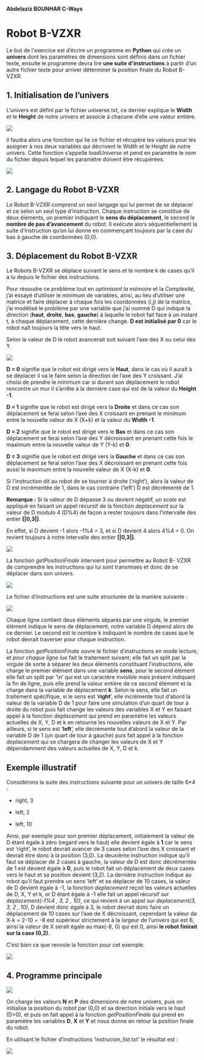 **Abdelaziz BOUNHAR                                                 C-Ways**

# Robot B-VZXR #

Le but de l'exercice est d’écrire un programme en **Python** qui crée un
**univers** dont les paramètres de dimensions sont définis dans un fichier
texte, ensuite le programme devra lire **une suite d'instructions** à partir
d’un autre fichier texte pour arriver déterminer la position finale du Robot
B-VZXR.

## 1. Initialisation de l’univers ##


L’univers est défini par le fichier universe.txt, ce dernier explique le
**Width** et le **Height** de notre univers et associe à chacune d’elle une
valeur entière.

![](media/38a84ce36f69463230f7f9115b32a80c.png)

Il faudra alors une fonction qui lie ce fichier et récupère les valeurs pour les
assigner à nos deux variables qui décrivent le Width et le Height de notre
univers. Cette fonction s’appelle *loadUniverse* et pend en paramètre le nom du
fichier depuis lequel les paramètre doivent être récupérées.

![](media/b9a92aa8b653587f06a1457694c53c2b.png)

## 2. Langage du Robot B-VZXR ##

Le Robot B-VZXR comprend un seul langage qui lui permet de se déplacer et ce
selon un seul type d’instruction. Chaque instruction se constitue de deux
éléments, un premier indiquant le **sens du déplacement**, le second le **nombre
de pas d’avancement** du robot. Il exécute alors séquentiellement la suite
d’instruction qu’on lui donne en commençant toujours par la case du bas à gauche
de coordonnées (0,0).

## 3. Déplacement du Robot B-VZXR ##

Le Robots B-VZXR se déplace suivant le sens et le nombre k de cases qu’il a lu
depuis le fichier des instructions.

Pour résoudre ce problème tout en *optimisant la mémoire* et la *Complexité*,
j’ai essayé d’utiliser le minimum de variables, ainsi, au lieu d’utiliser une
matrice et faire déplacer à chaque fois les coordonnées (i,j) de la matrice,
j’ai modélisé le problème par une variable que j’ai nommé D qui indique la
direction (**haut**, **droite**, **bas**, **gauche**) à laquelle le robot fait
face à un instant t, à chaque déplacement, cette dernière change. **D est
initialisé par 0** car le robot naît toujours la tête vers le haut.

Selon la valeur de D le robot avancerait soit suivant l’axe des X ou celui des
Y.

![](media/modelisation.png)

**D = 0** signifie que le robot est dirigé vers le **Haut**, dans le cas où il
aurait à se déplacer il va le faire selon la direction de l’axe des Y croissant.
J’ai choisi de prendre le minimum car si durant son déplacement le robot
rencontre un mur il s’arrête à la dernière case qui est de la valeur du **Height
-1**.

**D = 1** signifie que le robot est dirigé vers la **Droite** et dans ce cas son
déplacement se ferai selon l’axe des X croissant en prenant le minimum entre la
nouvelle valeur de X (X+k) et la valeur du **Width -1**.

**D = 2** signifie que le robot est dirigé vers le **Bas** et dans ce cas son
déplacement se ferai selon l’axe des Y décroissant en prenant cette fois le
maximum entre la nouvelle valeur de Y (Y-k) et **0**.

**D = 3** signifie que le robot est dirigé vers la **Gauche** et dans ce cas son
déplacement se ferai selon l’axe des X décroissant en prenant cette fois aussi
le maximum entre la nouvelle valeur de X (X-k) et **0**.

Si l’instruction dit au robot de se tourner à droite (‘right’), alors la valeur
de D est incrémentée de 1, dans le cas contraire (‘left’) D est décrémenté de 1.

**Remarque :** Si la valeur de D dépasse 3 ou devient négatif, un *scale* est
appliqué en faisant un appel récursif de la fonction *deplacement* sur la valeur
de D modulo 4 (D%4) de façon a rester toujours dans l’intervalle des entier
**[\|0,3­­\|]**.

En effet, si D devient -1 alors -1%4 = 3, et si D devient 4 alors 4%4 = 0. On
revient toujours à notre intervalle des entier **[\|0,3­­\|]**.

![](media/4447c96b6328f2488034488fded80496.png)

La fonction *getPositionFinale* intervient pour permettre au Robot B- VZXR de
comprendre les instructions qui lui sont transmises et donc de se déplacer dans
son univers.

![](media/4ab341b25cb24b92a48c73624613c969.png)

Le fichier d’instructions est une suite structurée de la manière suivante :

![](media/4936519a6a6def480be40418f853651b.png)

Chaque ligne contient deux éléments séparés par une virgule, le premier élément
indique le sens de déplacement, notre variable D dépend alors de ce dernier. Le
second est le nombre k indiquant le nombre de cases que le robot devrait
traverser pour chaque instruction.

La fonction *getPositionFinale* ouvre le fichier d’instructions en mode lecture,
et *pour chaque ligne lue* fait le traitement suivant; elle fait un split par la
virgule de sorte à séparer les deux éléments constituant l’instructions, elle
charge le premier élément dans une variable **sens**, pour le second élément
elle fait un split par ‘\\n’ qui est un caractère invisible mais présent
indiquant la fin de ligne, puis elle prend la valeur entière de ce second
élément et la charge dans la variable de déplacement **k**. Selon le sens, elle
fait un traitement spécifique, si le sens est ‘**right**’, elle incrémente tout
d’abord la valeur de la variable D de 1 pour faire une simulation d’un quart de
tour à droite du robot puis fait change les valeurs des variables X et Y en
faisant appel à la fonction *deplacement* qui prend en paramètre les valeurs
actuelles de X, Y, D et k en retourne les nouvelles valeurs de X et Y. Par
ailleurs, si le sens est ‘**left**’, elle décrémente tout d’abord la valeur de
la variable D de 1 (un quart de tour à gauche) puis fait appel à la fonction
*deplacement* qui se chargera de changer les valeurs de X et Y dépendamment des
valeurs actuelles de X, Y, D et k.

## Exemple illustratif

Considérons la suite des instructions suivante pour un univers de taille 6\*4 :

-   right, 3

-   left, 2

-   left, 10

Ainsi, par exemple pour son premier déplacement, initialement la valeur de D
étant égale à zéro (regard vers le haut) elle devient égale à **1** car le sens
est ‘right’, le robot devrait avancer de 3 cases selon l’axe des X croissant et
devrait être donc à la position (3,0). La deuxième instruction indique qu’il
faut se déplacer de 2 cases à gauche, la valeur de D est donc décrémentée de 1
est devient égale à **0**, puis le robot fait un déplacement de deux cases vers
le haut et sa position devient (3,2). La dernière instruction indique au robot
qu’il faut prendre un sens ‘left’ et se déplacer de 10 cases, la valeur de D
devient égale à -1, la fonction *deplacement* reçoit les valeurs actuelles de D,
X, Y et k, or D étant égale à -1 elle fait un appel récursif sur
*deplacement(-1%4 , 3, 2 , 10)*, ce qui revient à un appel sur *deplacement(3,
3, 2 , 10)*, D devient donc égale à 3, le robot devrait donc faire un
déplacement de 10 cases sur l’axe de X décroissant, cependant la valeur de X-k =
2-10 = -8 est supérieur strictement à la largeur de l’univers qui est 6, ainsi
la valeur de X serait égale au max(-8, 0) qui est 0, ainsi **le robot finirait
sur la case (0,2)**.

C’est bien ce que renvoie la fonction pour cet exemple.

![](media/bed181721f11b8e727306ded0d6e15d0.png)

## 4. Programme principale ##

![](media/503f9eca9e9eb654b2de6828f20b6e96.png)

On charge les valeurs **N** et **P** des dimensions de notre univers, puis on
initialise la position du robot par (0,0) et sa direction initiale vers le haut
(D=0), et puis on fait appel à la fonction *getPositionFinale* qui prend en
paramètre les variables **D**, **X** et **Y** et nous donne en retour la position finale du
robot.

En utilisant le fichier d’instructions ‘instrucion_list.txt’ le résultat est :

![](media/631922feebb6b15f881d8f26c7694775.png)
